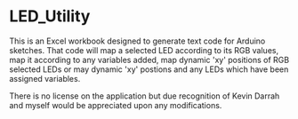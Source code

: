 # LED_Utility
This is an Excel workbook designed to generate text code for Arduino sketches.
That code will map a selected LED according to its RGB values,
map it according to any variables added,
map dynamic 'xy' positions of RGB selected LEDs or
may dynamic 'xy' postions and any LEDs which have been assigned variables.

There is no license on the application but due recognition of Kevin Darrah and
myself would be appreciated upon any modifications.
